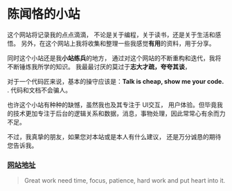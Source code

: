 # 陈闻恪的小站
这个网站将记录我的点点滴滴， 不论是关于编程，关于读书，还是关于生活和感悟。 另外，在这个网站上我将收集和整理一些我感觉**有用**的资料，用于分享。 

同时这个小站还是我**小站练兵**的地方， 通过对这个网站的不断重构和迭代，我将不断锤炼我所学的知识。 我最最讨厌的莫过于**志大才疏，夸夸其谈**， 

对于一个代码匠来说，基本的操守应该是：**Talk is cheap, show me your code.** . 代码和文档不会骗人。 

也许这个小站有种种的缺憾，虽然我也及其专注于 UI交互， 用户体验。但毕竟我的技术更加专注于后台的逻辑关系和数据，消息，事物处理，因此常常心有余而力不足。

不过，我真挚的朋友，如果您对本站或是本人有什么建议， 还是万分诚恳的期待您告诉我。

### [网站地址](http://123.207.54.56/)

> Great work need time, focus, patience, hard work and put heart into it. 
